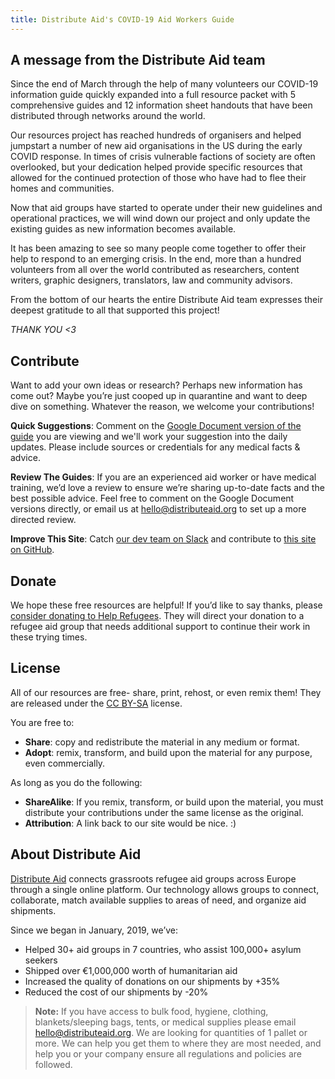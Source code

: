 ```yaml
---
title: Distribute Aid's COVID-19 Aid Workers Guide
---
```


## A message from the Distribute Aid team

Since the end of March through the help of many volunteers our COVID-19 information
guide quickly expanded into a full resource packet with 5 comprehensive guides
and 12 information sheet handouts that have been distributed through
networks around the world.

Our resources project has reached hundreds of organisers and helped jumpstart a
number of new aid organisations in the US during the early COVID response. In
times of crisis vulnerable factions of society are often overlooked, but your
dedication helped provide specific resources that allowed for the continued
protection of those who have had to flee their homes and communities.

Now that aid groups have started to operate under their new guidelines and
operational practices, we will wind down our project and only update the
existing guides as new information becomes available.

It has been amazing to see so many people come together to offer their help to
respond to an emerging crisis. In the end, more than a hundred volunteers from
all over the world contributed as researchers, content writers, graphic
designers, translators, law and community advisors.

From the bottom of our hearts the entire Distribute Aid team expresses their
deepest gratitude to all that supported this project!

_THANK YOU &lt;3_

## Contribute

Want to add your own ideas or research? Perhaps new information has come out?
Maybe you’re just cooped up in quarantine and want to deep dive on something.
Whatever the reason, we welcome your contributions!

**Quick Suggestions**: Comment on the
[Google Document version of the guide](https://drive.google.com/drive/folders/1FpnENOl1oZXLzmvvIqrR3kJgPNsGaDTo)
you are viewing and we'll work your suggestion into the daily updates. Please
include sources or credentials for any medical facts & advice.

**Review The Guides**: If you are an experienced aid worker or have medical
training, we’d love a review to ensure we’re sharing up-to-date facts and the
best possible advice. Feel free to comment on the Google Document versions
directly, or email us at hello@distributeaid.org to set up a more directed
review.

**Improve This Site**: Catch
[our dev team on Slack](https://distributeaid.github.io/slack-invite-link/) and
contribute to
[this site on GitHub](https://github.com/distributeaid/covid-19-resources-drive-export).

## Donate

We hope these free resources are helpful! If you’d like to say thanks, please
[consider donating to Help Refugees](https://donate.helprefugees.org/campaigns/donate/).
They will direct your donation to a refugee aid group that needs additional
support to continue their work in these trying times.

## License

All of our resources are free- share, print, rehost, or even remix them! They
are released under the
[CC BY-SA](https://creativecommons.org/licenses/by-sa/4.0/) license.

You are free to:

- **Share**: copy and redistribute the material in any medium or format.
- **Adopt**: remix, transform, and build upon the material for any purpose, even
  commercially.

As long as you do the following:

- **ShareAlike**: If you remix, transform, or build upon the material, you must
  distribute your contributions under the same license as the original.
- **Attribution**: A link back to our site would be nice. :)

## About Distribute Aid

[Distribute Aid](https://distributeaid.org/) connects grassroots refugee aid
groups across Europe through a single online platform. Our technology allows
groups to connect, collaborate, match available supplies to areas of need, and
organize aid shipments.

Since we began in January, 2019, we’ve:

- Helped 30+ aid groups in 7 countries, who assist 100,000+ asylum seekers
- Shipped over €1,000,000 worth of humanitarian aid
- Increased the quality of donations on our shipments by +35%
- Reduced the cost of our shipments by -20%

> **Note:** If you have access to bulk food, hygiene, clothing,
> blankets/sleeping bags, tents, or medical supplies please email
> [hello@distributeaid.org](mailto:hello@distributeaid.org). We are looking for
> quantities of 1 pallet or more. We can help you get them to where they are
> most needed, and help you or your company ensure all regulations and policies
> are followed.
